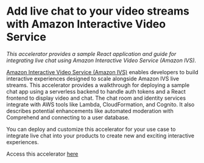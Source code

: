 # Add live chat to your video streams with Amazon Interactive Video Service

*This accelerator provides a sample React application and guide for integrating live chat using Amazon Interactive Video Service (Amazon IVS).*

[Amazon Interactive Video Service (Amazon IVS)](https://aws.amazon.com/ivs/) enables developers to build interactive experiences designed to scale alongside Amazon IVS live streams. This accelerator provides a walkthrough for deploying a sample chat app using a serverless backend to handle auth tokens and a React frontend to display video and chat. The chat room and identity services integrate with AWS tools like Lambda, CloudFormation, and Cognito. It also describes potential enhancements like automated moderation with Comprehend and connecting to a user database.

You can deploy and customize this accelerator for your use case to integrate live chat into your products to create new and exciting interactive experiences.

Access this accelerator [here](https://aws.amazon.com/blogs/media/add-live-chat-to-your-video-streams-with-amazon-interactive-video-service/)